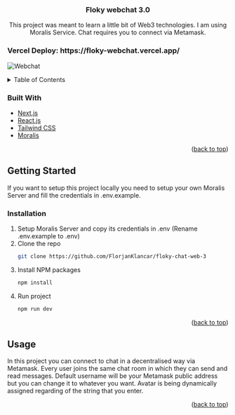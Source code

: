<div id="top"></div>

<h3 align="center">Floky webchat 3.0</h3>
  <p align="center">
    This project was meant to learn a little bit of Web3 technologies. I am using Moralis Service. Chat requires you to connect via Metamask. 
 
  </p>
</div>

<h3>Vercel Deploy: https://floky-webchat.vercel.app/</h3>

![Webchat](https://user-images.githubusercontent.com/48727773/168427241-268ca380-890e-4616-a917-e788b493a2ae.png)


<!-- TABLE OF CONTENTS -->
<details>
  <summary>Table of Contents</summary>
  <ol>
    <li>
      <a href="#about-the-project">About The Project</a>
      <ul>
        <li><a href="#built-with">Built With</a></li>
      </ul>
    </li>
    <li>
      <a href="#getting-started">Getting Started</a>
      <ul>
        <li><a href="#installation">Installation</a></li>
      </ul>
    </li>
    <li><a href="#usage">Usage</a></li>
  </ol>
</details>




### Built With

* [Next.js](https://nextjs.org/)
* [React.js](https://reactjs.org/)
* [Tailwind CSS](https://tailwindcss.com/)
* [Moralis](https://moralis.io/)

<p align="right">(<a href="#top">back to top</a>)</p>



<!-- GETTING STARTED -->
## Getting Started

If you want to setup this project locally you need to setup your own Moralis Server and fill the credentials in .env.example.

### Installation

1. Setup Moralis Server and copy its credentials in .env (Rename .env.example to .env)
2. Clone the repo
   ```sh
   git clone https://github.com/FlorjanKlancar/floky-chat-web-3
   ```
3. Install NPM packages
   ```sh
   npm install
   ```
4. Run project
    ```sh
    npm run dev
    ```

<p align="right">(<a href="#top">back to top</a>)</p>



<!-- USAGE EXAMPLES -->
## Usage
In this project you can connect to chat in a decentralised way via Metamask. Every user joins the same chat room in which they can send and read messages. Default username will be your Metamask public address but you can change it to whatever you want. Avatar is being dynamically assigned regarding of the string that you enter.


<p align="right">(<a href="#top">back to top</a>)</p>

